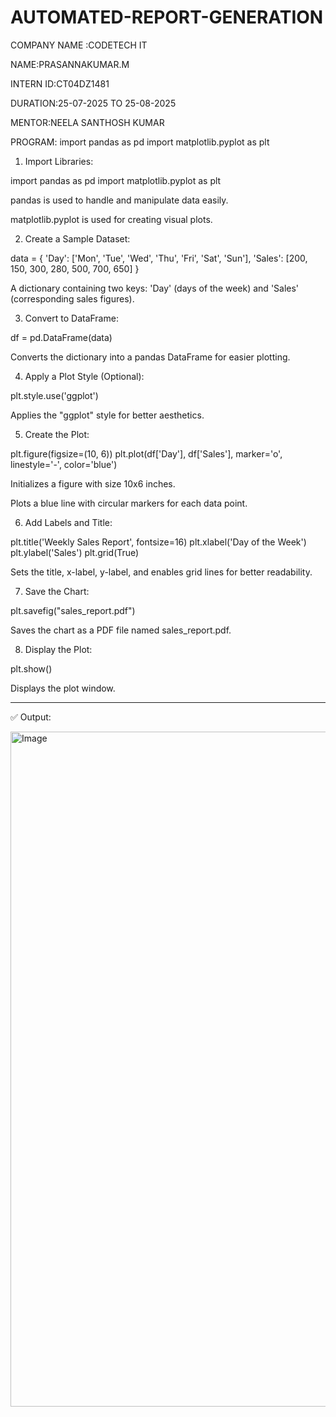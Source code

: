 # AUTOMATED-REPORT-GENERATION
COMPANY NAME :CODETECH IT

NAME:PRASANNAKUMAR.M

INTERN ID:CT04DZ1481

DURATION:25-07-2025 TO 25-08-2025

MENTOR:NEELA SANTHOSH KUMAR

PROGRAM: import pandas as pd import matplotlib.pyplot as plt

1. Import Libraries:



import pandas as pd
import matplotlib.pyplot as plt

pandas is used to handle and manipulate data easily.

matplotlib.pyplot is used for creating visual plots.

2. Create a Sample Dataset:



data = {
'Day': ['Mon', 'Tue', 'Wed', 'Thu', 'Fri', 'Sat', 'Sun'],
'Sales': [200, 150, 300, 280, 500, 700, 650]
}

A dictionary containing two keys: 'Day' (days of the week) and 'Sales' (corresponding sales figures).

3. Convert to DataFrame:



df = pd.DataFrame(data)

Converts the dictionary into a pandas DataFrame for easier plotting.

4. Apply a Plot Style (Optional):



plt.style.use('ggplot')

Applies the "ggplot" style for better aesthetics.

5. Create the Plot:



plt.figure(figsize=(10, 6))
plt.plot(df['Day'], df['Sales'], marker='o', linestyle='-', color='blue')

Initializes a figure with size 10x6 inches.

Plots a blue line with circular markers for each data point.

6. Add Labels and Title:



plt.title('Weekly Sales Report', fontsize=16)
plt.xlabel('Day of the Week')
plt.ylabel('Sales')
plt.grid(True)

Sets the title, x-label, y-label, and enables grid lines for better readability.

7. Save the Chart:



plt.savefig("sales_report.pdf")

Saves the chart as a PDF file named sales_report.pdf.

8. Display the Plot:



plt.show()

Displays the plot window.


---

✅ Output:

<img width="1920" height="1080" alt="Image" src="https://github.com/user-attachments/assets/603162d6-f5e4-4a61-aad5-f696160c18cf" />


